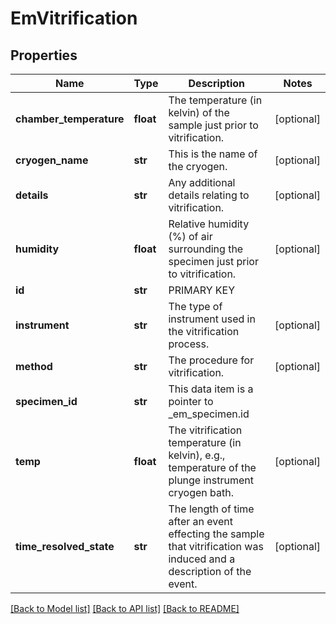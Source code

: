 # EmVitrification

## Properties
Name | Type | Description | Notes
------------ | ------------- | ------------- | -------------
**chamber_temperature** | **float** | The temperature (in kelvin) of the sample just prior to vitrification. | [optional] 
**cryogen_name** | **str** | This is the name of the cryogen. | [optional] 
**details** | **str** | Any additional details relating to vitrification. | [optional] 
**humidity** | **float** | Relative humidity (%) of air surrounding the specimen just prior to vitrification. | [optional] 
**id** | **str** | PRIMARY KEY | 
**instrument** | **str** | The type of instrument used in the vitrification process. | [optional] 
**method** | **str** | The procedure for vitrification. | [optional] 
**specimen_id** | **str** | This data item is a pointer to _em_specimen.id | 
**temp** | **float** | The vitrification temperature (in kelvin), e.g.,   temperature of the plunge instrument cryogen bath. | [optional] 
**time_resolved_state** | **str** | The length of time after an event effecting the sample that  vitrification was induced and a description of the event. | [optional] 

[[Back to Model list]](../README.md#documentation-for-models) [[Back to API list]](../README.md#documentation-for-api-endpoints) [[Back to README]](../README.md)

